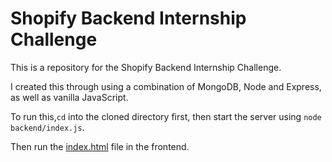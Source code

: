 # Shopify Backend Internship Challenge

This is a repository for the Shopify Backend Internship Challenge.

I created this through using a combination of MongoDB, Node and Express, as well as vanilla JavaScript.

To run this,`cd` into the cloned directory first, then start the server using `node backend/index.js`.

Then run the [index.html]('https://github.com/harrykeeran12/shopifybackendinternchallenge/blob/master/frontend/index.html') file in the frontend.
